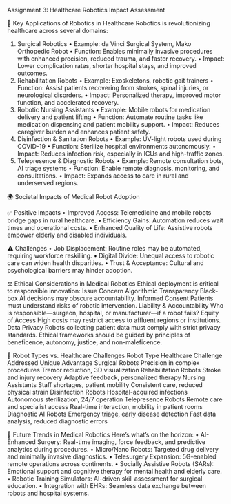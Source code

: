 Assignment 3: Healthcare Robotics Impact Assessment

🤖 Key Applications of Robotics in Healthcare
Robotics is revolutionizing healthcare across several domains:
1. Surgical Robotics
•	Example: da Vinci Surgical System, Mako Orthopedic Robot
•	Function: Enables minimally invasive procedures with enhanced precision, reduced trauma, and faster recovery.
•	Impact: Lower complication rates, shorter hospital stays, and improved outcomes.
2. Rehabilitation Robots
•	Example: Exoskeletons, robotic gait trainers
•	Function: Assist patients recovering from strokes, spinal injuries, or neurological disorders.
•	Impact: Personalized therapy, improved motor function, and accelerated recovery.
3. Robotic Nursing Assistants
•	Example: Mobile robots for medication delivery and patient lifting
•	Function: Automate routine tasks like medication dispensing and patient mobility support.
•	Impact: Reduces caregiver burden and enhances patient safety.
4. Disinfection & Sanitation Robots
•	Example: UV-light robots used during COVID-19
•	Function: Sterilize hospital environments autonomously.
•	Impact: Reduces infection risk, especially in ICUs and high-traffic zones.
5. Telepresence & Diagnostic Robots
•	Example: Remote consultation bots, AI triage systems
•	Function: Enable remote diagnosis, monitoring, and consultations.
•	Impact: Expands access to care in rural and underserved regions.

🌍 Societal Impacts of Medical Robot Adoption

✅ Positive Impacts
•	Improved Access: Telemedicine and mobile robots bridge gaps in rural healthcare.
•	Efficiency Gains: Automation reduces wait times and operational costs.
•	Enhanced Quality of Life: Assistive robots empower elderly and disabled individuals.

⚠️ Challenges
•	Job Displacement: Routine roles may be automated, requiring workforce reskilling.
•	Digital Divide: Unequal access to robotic care can widen health disparities.
•	Trust & Acceptance: Cultural and psychological barriers may hinder adoption.

⚖️ Ethical Considerations in Medical Robotics
Ethical deployment is critical to responsible innovation:
Issue	Concern
Algorithmic Transparency	Black-box AI decisions may obscure accountability.
Informed Consent	Patients must understand risks of robotic intervention.
Liability & Accountability	Who is responsible—surgeon, hospital, or manufacturer—if a robot fails?
Equity of Access	High costs may restrict access to affluent regions or institutions.
Data Privacy	Robots collecting patient data must comply with strict privacy standards.
Ethical frameworks should be guided by principles of beneficence, autonomy, justice, and non-maleficence.

🧠 Robot Types vs. Healthcare Challenges
Robot Type	Healthcare Challenge Addressed	Unique Advantage
Surgical Robots	Precision in complex procedures	Tremor reduction, 3D visualization
Rehabilitation Robots	Stroke and injury recovery	Adaptive feedback, personalized therapy
Nursing Assistants	Staff shortages, patient mobility	Consistent care, reduced physical strain
Disinfection Robots	Hospital-acquired infections	Autonomous sterilization, 24/7 operation
Telepresence Robots	Remote care and specialist access	Real-time interaction, mobility in patient rooms
Diagnostic AI Robots	Emergency triage, early disease detection	Fast data analysis, reduced diagnostic errors

🔮 Future Trends in Medical Robotics
Here’s what’s on the horizon:
•	AI-Enhanced Surgery: Real-time imaging, force feedback, and predictive analytics during procedures.
•	Micro/Nano Robots: Targeted drug delivery and minimally invasive diagnostics.
•	Telesurgery Expansion: 5G-enabled remote operations across continents.
•	Socially Assistive Robots (SARs): Emotional support and cognitive therapy for mental health and elderly care.
•	Robotic Training Simulators: AI-driven skill assessment for surgical education.
•	Integration with EHRs: Seamless data exchange between robots and hospital systems.

